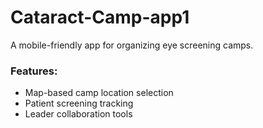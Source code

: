 # Cataract-Camp-app1
   A mobile-friendly app for organizing eye screening camps.  

   ### Features:  
   - Map-based camp location selection  
   - Patient screening tracking  
   - Leader collaboration tools  
